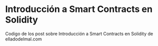 # Introducción a Smart Contracts en Solidity

Codigo de los post sobre Introducción a Smart Contracts en Solidity de elladodelmal.com
